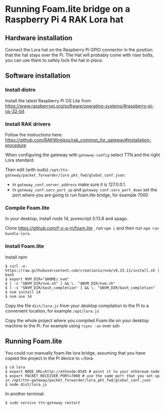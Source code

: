 # Running Foam.lite bridge on a Raspberry Pi 4 RAK Lora hat

## Hardware installation

Connect the Lora hat on the Raspberry Pi GPIO connector in the position that the hat stays over the Pi. The Hat will probably come with riser bolts, you can use them to safely lock the hat in place.

## Software installation

### Install distro

Install the latest Raspberry Pi OS Lite from https://www.raspberrypi.org/software/operating-systems/#raspberry-pi-os-32-bit 

### Install RAK drivers

Follow the instructions here: https://github.com/RAKWireless/rak_common_for_gateway#installation-procedure

When configuring the gateway with `gateway-config` select TTN and the right Lora standard.

Then edit (with sudo) `/opt/ttn-gateway/packet_forwarder/lora_pkt_fwd/global_conf.json`:
 + in `gateway_conf.server_address` make sure it is 127.0.0.1. 
 + in `gateway_conf.serv_port_up` and `gateway_conf.serv_port_down` set the port where you are going to run foam.lite bridge, for example 7000

### Compile Foam.lite

In your desktop, install node 14, purescript 0.13.8 and spago.

Clone https://github.com/f-o-a-m/foam.lite , run `npm i` and then run `npm run bundle-lora`.


### Install Foam.lite

Install npm

```
$ curl -o- https://raw.githubusercontent.com/creationix/nvm/v0.33.11/install.sh | bash
$ export NVM_DIR="$HOME/.nvm"
$ [ -s "$NVM_DIR/nvm.sh" ] && \. "$NVM_DIR/nvm.sh"
$ [ -s "$NVM_DIR/bash_completion" ] && \. "$NVM_DIR/bash_completion"
$ nvm install 14
$ nvm use 14
```

Copy the file `dist/lora.js` from your desktop compilation to the Pi to a convenient location, for example `/opt/lora.js`

Copy the whole project where you compiled Foam.lite on your desktop machine to the Pi. For example using `rsync -av` over ssh

## Running Foam.lite

You could run manually foam.lite lora bridge, assuming that you have copied the project in the Pi device to ~/lora

```
$ cd lora
$ export NODE_URL=http://ethnode:8545 # point it to your ethereum node
$ export PACKET_RECEIVER_PORT=7000 # use the same port that you set up in /opt/ttn-gateway/packet_forwarder/lora_pkt_fwd/global_conf.json
$ node dist/lora.js
```

In another terminal:

```
$ sudo service ttn-gateway restart
```
